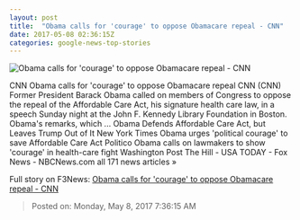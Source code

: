 ```yaml
---
layout: post
title:  "Obama calls for 'courage' to oppose Obamacare repeal - CNN"
date: 2017-05-08 02:36:15Z
categories: google-news-top-stories
---
```


![Obama calls for 'courage' to oppose Obamacare repeal - CNN](http://i2.cdn.cnn.com/cnnnext/dam/assets/170507220110-obama-award-super-tease.jpg)

CNN Obama calls for 'courage' to oppose Obamacare repeal CNN (CNN) Former President Barack Obama called on members of Congress to oppose the repeal of the Affordable Care Act, his signature health care law, in a speech Sunday night at the John F. Kennedy Library Foundation in Boston. Obama's remarks, which ... Obama Defends Affordable Care Act, but Leaves Trump Out of It New York Times Obama urges 'political courage' to save Affordable Care Act Politico Obama calls on lawmakers to show 'courage' in health-care fight Washington Post The Hill - USA TODAY - Fox News - NBCNews.com all 171 news articles »


Full story on F3News: [Obama calls for 'courage' to oppose Obamacare repeal - CNN](http://www.f3nws.com/n/Hgu2U)

> Posted on: Monday, May 8, 2017 7:36:15 AM

